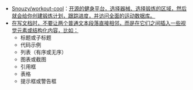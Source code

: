 - [Snouzy/workout-cool](https://github.com/Snouzy/workout-cool)：[开源的健身平台，选择器械、选择锻炼的区域，然后就会给你创建锻炼计划，跟踪进度，并访问全面的运动数据库。](https://x.com/Justin1024go/status/1935618351885324671)
- [在写文档时，不要让两个普通文本段落直接相邻，而是在它们之间插入一些视觉元素或结构化内容，比如：](https://x.com/colinhacks/status/1935188219915538743)
	- 标题或子标题
	- 代码示例
	- 列表（有序或无序）
	- 图表或截图
	- 引用框
	- 表格
	- 提示框或警告框
